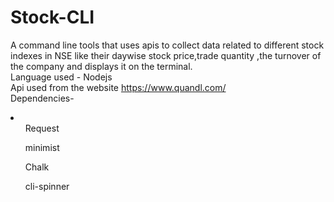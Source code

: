 # Stock-CLI

A command line tools that uses apis to collect data related to different stock indexes in NSE like their daywise stock price,trade quantity ,the turnover of the company and displays it on the terminal.<br> 
Language used - Nodejs<br>
Api used from the website https://www.quandl.com/ <br>
Dependencies-<br>
<li>
  <ul>Request</ul>
  <ul>minimist</ul>
  <ul>Chalk</ul>
  <ul>cli-spinner</ul>
</li>
